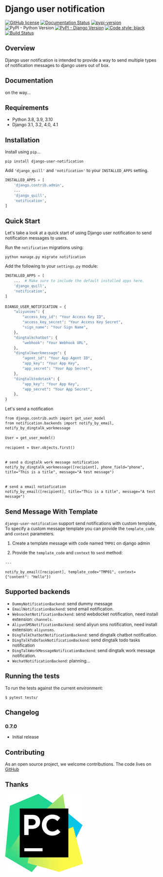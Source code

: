 # Django user notification

[![GitHub license](https://img.shields.io/github/license/anyidea/django-user-notification)](https://github.com/anyidea/django-user-notification/blob/master/LICENSE)
[![Documentation Status](https://readthedocs.org/projects/django-user-notification/badge/?version=latest)](https://django-user-notification.readthedocs.io/en/latest/?badge=latest)
[![pypi-version](https://img.shields.io/pypi/v/django-user-notification.svg)](https://pypi.python.org/pypi/django-user-notification)
![PyPI - Python Version](https://img.shields.io/pypi/pyversions/django-user-notification)
[![PyPI - Django Version](https://img.shields.io/badge/django-%3E%3D3.1-44B78B)](https://www.djangoproject.com/)
[![Code style: black](https://img.shields.io/badge/code%20style-black-000000.svg)](https://github.com/psf/black)
[![Build Status](https://app.travis-ci.com/anyidea/django-user-notification.svg?branch=master)](https://app.travis-ci.com/anyidea/django-user-notification)


Overview
-----
Django user notification is intended to provide a way to send multiple types of notification messages to django users out of box.

Documentation
-----
on the way...

Requirements
-----

* Python 3.8, 3.9, 3.10
* Django 3.1, 3.2, 4.0, 4.1

Installation
-----

Install using `pip`...

    pip install django-user-notification

Add `'django_quill'` and `'notification'` to your `INSTALLED_APPS` setting.
```python
INSTALLED_APPS = [
    'django.contrib.admin',
    ...
    'django_quill',
    'notification',
]
```

Quick Start
-----

Let's take a look at a quick start of using Django user notification to send notification messages to users.

Run the `notification` migrations using:

    python manage.py migrate notification


Add the following to your `settings.py` module:

```python
INSTALLED_APPS = [
    ...  # Make sure to include the default installed apps here.
    'django_quill',
    'notification',
]

DJANGO_USER_NOTIFICATION = {
    "aliyunsms": {
        "access_key_id": "Your Access Key ID",
        "access_key_secret": "Your Access Key Secret",
        "sign_name": "Your Sign Name",
    },
    "dingtalkchatbot": {
        "webhook": "Your Webhook URL",
    },
    "dingtalkworkmessage": {
        "agent_id": "Your App Agent ID",
        "app_key": "Your App Key",
        "app_secret": "Your App Secret",
    },
    "dingtalktodotask": {
        "app_key": "Your App Key",
        "app_secret": "Your App Secret",
    },
}
```

Let's send a notification

``` {.python}
from django.contrib.auth import get_user_model
from notification.backends import notify_by_email, notify_by_dingtalk_workmessage

User = get_user_model()

recipient = User.objects.first()


# send a dingtalk work message notification
notify_by_dingtalk_workmessage([recipient], phone_field="phone", title="This is a title", message="A test message")


# send a email notiofication
notify_by_email([recipient], title="This is a title", message="A test message")
```

Send Message With Template
--------------

`django-user-notification` support send notifications with custom template, To
specify a custom message template you can provide the `template_code`
and `context` parameters.

1)  Create a template message with code named `TMP01` on django admin

2)  Provide the `template_code` and `context` to `send` method:
``` {.python}
...

notify_by_email([recipient], template_code="TMP01", context={"content": "Hello"})
```

Supported backends
-----------------------------

- `DummyNotificationBackend`: send dummy message
- `EmailNotificationBackend`: send email notification.
- `WebsocketNotificationBackend`: send webdocket notification, need install extension: `channels`.
- `AliyunSMSNotificationBackend`: send aliyun sms notification, need install extension: `aliyunsms`.
- `DingTalkChatbotNotificationBackend`: send dingtalk chatbot notification.
- `DingTalkToDoTaskNotificationBackend`: send dingtalk todo tasks notification
- `DingTalkWorkMessageNotificationBackend`: send dingtalk work message notification.
- `WechatNotificationBackend`: planning...

Running the tests
-----------------

To run the tests against the current environment:

``` {.bash}
$ pytest tests/
```

Changelog
---------

### 0.7.0

-   Initial release

Contributing
------------
As an open source project, we welcome contributions. The code lives on [GitHub](https://github.com/anyidea/django-user-notification/)

## Thanks

[![PyCharm](docs/pycharm.svg)](https://www.jetbrains.com/?from=django-user-notification)
